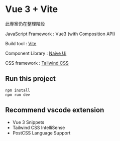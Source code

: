 # Vue 3 + Vite

此專案仍在整理階段 

JavaScript Framework : Vue3 (with Composition API)

Build tool : [Vite](https://vitejs.dev/guide/#scaffolding-your-first-vite-project)

Component Library : [Naive Ui](https://www.naiveui.com/zh-CN/os-theme/components)

CSS framework : [Tailwind CSS](https://tailwindcss.com/docs/installation)

## Run this project

```
npm install
npm run dev
```
## Recommend vscode extension

* Vue 3 Snippets
* Tailwind CSS IntelliSense
* PostCSS Language Support